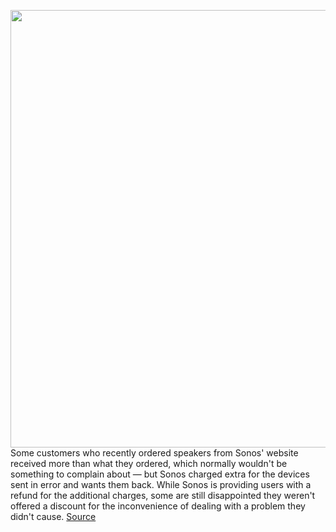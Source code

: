 <img src='https://cdn.vox-cdn.com/thumbor/APZEzwhIak32MiYtclwe27XWRxM=/0x0:2040x1360/1200x800/filters:focal(883x685:1209x1011)/cdn.vox-cdn.com/uploads/chorus_image/image/70971119/dseifert_190915_3647_0001.0.jpg' width='700px' /><br/>
Some customers who recently ordered speakers from Sonos' website received more than what they ordered, which normally wouldn't be something to complain about — but Sonos charged extra for the devices sent in error and wants them back. While Sonos is providing users with a refund for the additional charges, some are still disappointed they weren't offered a discount for the inconvenience of dealing with a problem they didn't cause.
<a href='https://www.theverge.com/2022/6/13/23165663/sonos-extra-speakers-shipped-charged-customers'> Source <a/>
